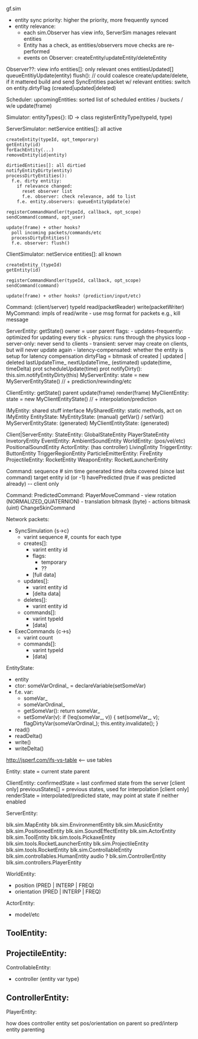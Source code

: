 gf.sim


* entity sync priority: higher the priority, more frequently synced
* entity relevance:
  - each sim.Observer has view info, ServerSim manages relevant entities
  - Entity has a check, as entities/observers move checks are re-performed
  - events on Observer: createEntity/updateEntity/deleteEntity

Observer??:
  view info
  entities[]: only relevant ones
  entitiesUpdated[]
  queueEntitiyUpdate(entity)
  flush():
    // could coalesce create/update/delete, if it mattered
    build and send SyncEntities packet w/ relevant entities:
      switch on entity.dirtyFlag (created|updated|deleted)

Scheduler:
  upcomingEntities: sorted list of scheduled entities / buckets / w/e
  update(frame)

Simulator:
  entityTypes{}: ID -> class
  registerEntityType(typeId, type)

  ServerSimulator:
    netService
    entities[]: all active

    createEntity(typeId, opt_temporary)
    getEntity(id)
    forEachEntity(...)
    removeEntity(id|entity)

    dirtiedEntities[]: all dirtied
    notifyEntityDirty(entity)
    processDirtyEntities():
      f.e. dirty entitiy:
        if relevance changed:
          reset observer list
          f.e. observer: check relevance, add to list
        f.e. entity.observers: queueEntityUpdate(e)

    registerCommandHandler(typeId, callback, opt_scope)
    sendCommand(command, opt_user)

    update(frame) + other hooks?
      poll incoming packets/commands/etc
      processDirtyEntities()
      f.e. observer: flush()

  ClientSimulator:
    netService
    entities[]: all known

    createEntity_(typeId)
    getEntity(id)

    registerCommandHandler(typeId, callback, opt_scope)
    sendCommand(command)

    update(frame) + other hooks? (prediction/input/etc)

Command: (client/server)
  typeId
  read(packetReader)
  write(packetWriter)
  MyCommand:
    impls of read/write - use msg format for packets
    e.g., kill message

ServerEntity:
  getState()
  owner = user
  parent
  flags:
    - updates-frequently: optimized for updating every tick
    - physics: runs through the physics loop
    - server-only: never send to clients
    - transient: server may create on clients, but will never update again
    - latency-compensated: whether the entity is setup for latency compensation
  dirtyFlag = bitmask of created | updated | deleted
  lastUpdateTime_
  nextUpdateTime_ (estimated)
  update(time, timeDelta)
  prot scheduleUpdate(time)
  prot notifyDirty(): this.sim.notifyEntityDirty(this)
  MyServerEntity:
    state = new MyServerEntityState() // + prediction/rewinding/etc

ClientEntity:
  getState()
  parent
  update(frame)
  render(frame)
  MyClientEntity:
    state = new MyClientEntityState() // + interpolation/prediction

IMyEntity:
  shared stuff interface
MySharedEntity:
  static methods, act on IMyEntity
EntityState:
  MyEntityState: (manual)
    getVar() / setVar()
    MyServerEntityState: (generated)
    MyClientEntityState: (generated)

Client|ServerEntity:
  StateEntity:
    GlobalStateEntity
    PlayerStateEntity
    InvetoryEntity
  EventEntity:
    AmbientSoundEntity
  WorldEntity: (pos/vel/etc)
    PositionalSoundEntity
    ActorEntity: (has controller)
      LivingEntity
    TriggerEntity:
      ButtonEntity
      TriggerRegionEntity
    ParticleEmitterEntity:
      FireEntity
    ProjectileEntity:
      RocketEntity
    WeaponEntity:
      RocketLauncherEntity

Command:
  sequence #
  sim time generated
  time delta covered (since last command)
  target entity id (or -1)
  havePredicted (true if was predicted already) -- client only

Command:
  PredictedCommand:
    PlayerMoveCommand
      - view rotation (NORMALIZED_QUATERNION)
      - translation bitmask (byte)
      - actions bitmask (uint)
  ChangeSkinCommand


Network packets:
  - SyncSimulation {s->c}
    - varint sequence #, counts for each type
    - creates[]:
      - varint entity id
      - flags:
        - temporary
        - ??
      - [full data]
    - updates[]:
      - varint entity id
      - [delta data]
    - deletes[]:
      - varint entity id
    - commands[]:
      - varint typeId
      - [data]
  - ExecCommands {c->s}
    - varint count
    - commands[]:
      - varint typeId
      - [data]


EntityState:
  - entity
  - ctor:
    someVarOrdinal_ = declareVariable(setSomeVar)
  - f.e. var:
    - someVar_
    - someVarOrdinal_
    - getSomeVar(): return someVar_
    - setSomeVar(v):
        if (!eq(someVar_, v)) {
          set(someVar_, v);
          flagDirtyVar(someVarOrdinal_);
          this.entity.invalidate();
        }
  - read()
  - readDelta()
  - write()
  - writeDelta()

http://jsperf.com/ifs-vs-table <-- use tables


Entity:
  state = current state
  parent

ClientEntity:
  confirmedState = last confirmed state from the server [client only]
  previousStates[] = previous states, used for interpolation [client only]
  renderState = interpolated/predicted state, may point at state if neither enabled

ServerEntity:



blk.sim.MapEntity
blk.sim.EnvironmentEntity
blk.sim.MusicEntity
blk.sim.PositionedEntity
  blk.sim.SoundEffectEntity
  blk.sim.ActorEntity
    blk.sim.ToolEntity
      blk.sim.tools.PickaxeEntity
      blk.sim.tools.RocketLauncherEntity
    blk.sim.ProjectileEntity
      blk.sim.tools.RocketEntity
    blk.sim.ControllableEntity
      blk.sim.controllables.HumanEntity
  audio ?
blk.sim.ControllerEntity
  blk.sim.controllers.PlayerEntity

WorldEntity:
- position (PRED | INTERP | FREQ)
- orientation (PRED | INTERP | FREQ)

ActorEntity:
- model/etc

ToolEntity:
-

ProjectileEntity:
-

ControllableEntity:
- controller {entity var type}

ControllerEntity:
-

PlayerEntity:



how does controller entity set pos/orientation on parent so pred/interp
entity parenting
